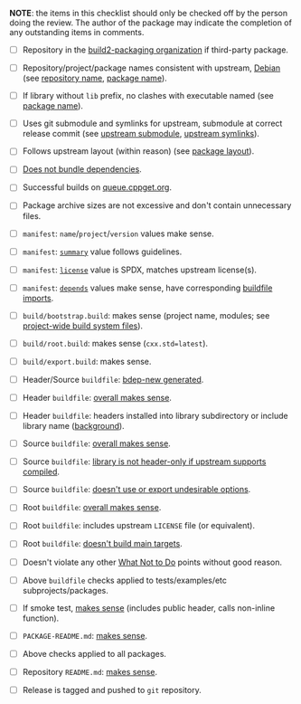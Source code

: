 **NOTE**: the items in this checklist should only be checked off by the person doing the review. The author of the package may indicate the completion of any outstanding items in comments.

- [ ] Repository in the [build2-packaging organization][build2-packaging] if third-party package.
- [ ] Repository/project/package names consistent with upstream, [Debian][debian-pkgs] (see [repository name][rep-name], [package name][pkg-name]).
- [ ] If library without `lib` prefix, no clashes with executable named (see [package name][pkg-name]).
- [ ] Uses git submodule and symlinks for upstream, submodule at correct release commit (see [upstream submodule][upstream-submodule], [upstream symlinks][upstream-symlink]).
- [ ] Follows upstream layout (within reason) (see [package layout][upstream-layout]).
- [ ] [Does not bundle dependencies][dont-bundle-deps].

- [ ] Successful builds on [queue.cppget.org][queue].
- [ ] Package archive sizes are not excessive and don't contain unnecessary files.

- [ ] `manifest`: `name`/`project`/`version` values make sense.
- [ ] `manifest`: [`summary`][manifest-summary] value follows guidelines.
- [ ] `manifest`: [`license`][manifest-license] value is SPDX, matches upstream license(s).
- [ ] `manifest`: [`depends`][manifest-depends] values make sense, have corresponding [buildfile imports][manifest-depends-import].

- [ ] `build/bootstrap.build`: makes sense (project name, modules; see [project-wide build system files][build-wide]).
- [ ] `build/root.build`:      makes sense (`cxx.std=latest`).
- [ ] `build/export.build`:    makes sense.

- [ ] Header/Source `buildfile`: [bdep-new generated][use-bdep-new].
- [ ] Header `buildfile`: [overall makes sense][hdr-build].
- [ ] Header `buildfile`: headers installed into library subdirectory or include library name ([background][bad-header-inclusion]).
- [ ] Source `buildfile`: [overall makes sense][src-build].
- [ ] Source `buildfile`: [library is not header-only if upstream supports compiled][header-only].
- [ ] Source `buildfile`: [doesn't use or export undesirable options][compile-options].

- [ ] Root `buildfile`: [overall makes sense][root-build].
- [ ] Root `buildfile`: includes upstream `LICENSE` file (or equivalent).
- [ ] Root `buildfile`: [doesn't build main targets][root-main-targets].

- [ ] Doesn't violate any other [What Not to Do][not-to-do] points without good reason.

- [ ] Above `buildfile` checks applied to tests/examples/etc subprojects/packages.
- [ ] If smoke test, [makes sense][test-smoke] (includes public header, calls non-inline function).

- [ ] `PACKAGE-README.md`: [makes sense][pkg-readme].

- [ ] Above checks applied to all packages.

- [ ] Repository `README.md`: [makes sense][rep-readme].

- [ ] Release is tagged and pushed to `git` repository.

[build2-packaging]: https://github.com/build2-packaging/
[upstream-layout]: https://build2.org/stage/build2-toolchain/doc/build2-toolchain-packaging.xhtml#dont-change-upstream
[debian-pkgs]: https://packages.debian.org/
[rep-name]: https://build2.org/stage/build2-toolchain/doc/build2-toolchain-packaging.xhtml#core-repo-name
[pkg-name]: https://build2.org/stage/build2-toolchain/doc/build2-toolchain-packaging.xhtml#core-package-name
[upstream-submodule]: https://build2.org/stage/build2-toolchain/doc/build2-toolchain-packaging.xhtml#core-repo-submodule
[upstream-symlink]: https://build2.org/stage/build2-toolchain/doc/build2-toolchain-packaging.xhtml#core-fill-source
[upstream-layout]: https://build2.org/stage/build2-toolchain/doc/build2-toolchain-packaging.xhtml#dont-change-upstream
[dont-bundle-deps]: https://build2.org/stage/build2-toolchain/doc/build2-toolchain-packaging.xhtml#dont-bundle

[queue]: https://queue.cppget.org

[not-to-do]: https://build2.org/stage/build2-toolchain/doc/build2-toolchain-packaging.xhtml#dont-do

[manifest-license]: https://build2.org/stage/build2-toolchain/doc/build2-toolchain-packaging.xhtml#core-root-manifest-license
[manifest-summary]: https://build2.org/stage/build2-toolchain/doc/build2-toolchain-packaging.xhtml#core-root-manifest-summary
[manifest-depends]: https://build2.org/stage/build2-toolchain/doc/build2-toolchain-packaging.xhtml#core-fill-depend
[manifest-depends-import]: https://build2.org/stage/build2-toolchain/doc/build2-toolchain-packaging.xhtml#core-adjust-build-src-source-dep

[build-wide]: https://build2.org/stage/build2-toolchain/doc/build2-toolchain-packaging.xhtml#core-adjust-build-wide

[use-bdep-new]: https://build2.org/stage/build2-toolchain/doc/build2-toolchain-packaging.xhtml#dont-from-scratch
[compile-options]: https://github.com/build2/HOWTO/blob/master/entries/compile-options-in-buildfile.md
[header-only]: https://build2.org/stage/build2-toolchain/doc/build2-toolchain-packaging.xhtml#dont-header-only
[bad-header-inclusion]: https://build2.org/stage/build2-toolchain/doc/build2-toolchain-packaging.xhtml#howto-bad-inclusion-practice
[hdr-build]: https://build2.org/stage/build2-toolchain/doc/build2-toolchain-packaging.xhtml#core-adjust-build-src-header
[src-build]: https://build2.org/stage/build2-toolchain/doc/build2-toolchain-packaging.xhtml#core-adjust-build-src-source

[root-build]: https://build2.org/stage/build2-toolchain/doc/build2-toolchain-packaging.xhtml#core-root-buildfile
[root-main-targets]: https://build2.org/stage/build2-toolchain/doc/build2-toolchain-packaging.xhtml#dont-main-target-root-buildfile

[test-smoke]: https://build2.org/stage/build2-toolchain/doc/build2-toolchain-packaging.xhtml#core-test-smoke-adjust

[pkg-readme]: https://build2.org/stage/build2-toolchain/doc/build2-toolchain-packaging.xhtml#core-root-package-readme
[rep-readme]: https://build2.org/stage/build2-toolchain/doc/build2-toolchain-packaging.xhtml#core-repo-readme
